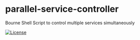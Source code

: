 # parallel-service-controller

Bourne Shell Script to control multiple services simultaneously

[![License](https://img.shields.io/badge/License-BSD%203--Clause-orange.svg)](https://opensource.org/licenses/BSD-3-Clause)
